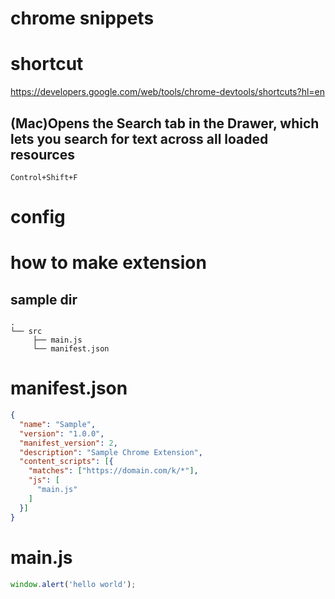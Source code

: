 # chrome snippets

# shortcut

https://developers.google.com/web/tools/chrome-devtools/shortcuts?hl=en

## (Mac)Opens the Search tab in the Drawer, which lets you search for text across all loaded resources
```
Control+Shift+F
```

# config

# how to make extension

## sample dir
```
.
└── src
     ├── main.js
     └── manifest.json
```

# manifest.json
```json
{
  "name": "Sample",
  "version": "1.0.0",
  "manifest_version": 2,
  "description": "Sample Chrome Extension",
  "content_scripts": [{
    "matches": ["https://domain.com/k/*"],
    "js": [
      "main.js"
    ]
  }]
}
```

# main.js
```javascript
window.alert('hello world');
```





